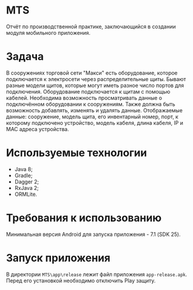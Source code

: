 # MTS
Отчёт по производственной практике, заключающийся в создании модуля мобильного приложения.

# Задача
В сооружениях торговой сети "Макси" есть оборудование, которое подключается к электросети через распределительные щиты. 
Бывают разные модели щитов, которые могут иметь разное число портов для подключения. Оборудование подключается к щитам  с помощью кабелей.
Необходима возможность просматривать данные о подключённом оборудовании к сооружениям. Также должна быть возможность добавлять, изменять и удалять данные.
Отображаемые данные: сооружение, модель щита, его инвентарный номер, порт, к которому подключено устройство, модель кабеля, длина кабеля, IP и MAC адреса устройства.

# Используемые технологии

- Java 8;
- Gradle;
- Dagger 2;
- RxJava 2;
- ORMLite.

# Требования к использованию
Минимальная версия Android для запуска приложения - 7.1 (SDK 25).

# Запуск приложения
В директории `MTS\app\release` лежит файл приложения `app-release.apk`. Перед его установкой необходимо отключить Play защиту.

